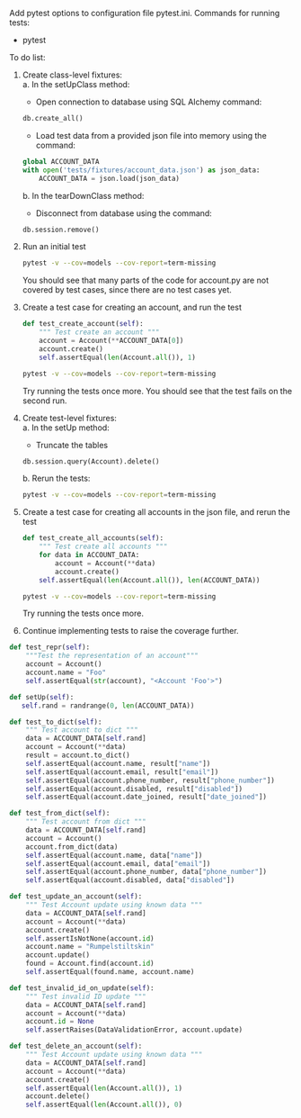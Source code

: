 Add pytest options to configuration file pytest.ini.
Commands for running tests:
- pytest

To do list:
1. Create class-level fixtures:  
   a. In the setUpClass method:
      - Open connection to database using SQL Alchemy command:
      ```py
      db.create_all()
      ```
      - Load test data from a provided json file into memory using the command:
      ```py
      global ACCOUNT_DATA
      with open('tests/fixtures/account_data.json') as json_data:
          ACCOUNT_DATA = json.load(json_data)
      ```
   b. In the tearDownClass method:
      - Disconnect from database using the command:
      ```py
      db.session.remove()
      ```
    
3. Run an initial test
   ```bash
   pytest -v --cov=models --cov-report=term-missing
   ```
   You should see that many parts of the code for account.py are not covered by test cases, since there are no test cases yet.

4. Create a test case for creating an account, and run the test
   ```py
   def test_create_account(self):
       """ Test create an account """
       account = Account(**ACCOUNT_DATA[0])
       account.create()
       self.assertEqual(len(Account.all()), 1)
   ```
   ```bash
   pytest -v --cov=models --cov-report=term-missing
   ```
   Try running the tests once more. You should see that the test fails on the second run.
   
5. Create test-level fixtures:  
   a. In the setUp method:
      - Truncate the tables
      ```py
      db.session.query(Account).delete()
      ```
   b. Rerun the tests:
   ```bash
   pytest -v --cov=models --cov-report=term-missing
   ```
   
6. Create a test case for creating all accounts in the json file, and rerun the test
   ```py
   def test_create_all_accounts(self):
       """ Test create all accounts """
       for data in ACCOUNT_DATA:
           account = Account(**data)
           account.create()
       self.assertEqual(len(Account.all()), len(ACCOUNT_DATA))
   ```
   ```bash
   pytest -v --cov=models --cov-report=term-missing
   ```
   Try running the tests once more.

7. Continue implementing tests to raise the coverage further.

```py
def test_repr(self):
    """Test the representation of an account"""
    account = Account()
    account.name = "Foo"
    self.assertEqual(str(account), "<Account 'Foo'>")
```

```py
def setUp(self):
   self.rand = randrange(0, len(ACCOUNT_DATA))

def test_to_dict(self):
    """ Test account to dict """
    data = ACCOUNT_DATA[self.rand]
    account = Account(**data)
    result = account.to_dict()
    self.assertEqual(account.name, result["name"])
    self.assertEqual(account.email, result["email"])
    self.assertEqual(account.phone_number, result["phone_number"])
    self.assertEqual(account.disabled, result["disabled"])
    self.assertEqual(account.date_joined, result["date_joined"])
```

```py
def test_from_dict(self):
    """ Test account from dict """
    data = ACCOUNT_DATA[self.rand]
    account = Account()
    account.from_dict(data)
    self.assertEqual(account.name, data["name"])
    self.assertEqual(account.email, data["email"])
    self.assertEqual(account.phone_number, data["phone_number"])
    self.assertEqual(account.disabled, data["disabled"])
```

```py
def test_update_an_account(self):
    """ Test Account update using known data """
    data = ACCOUNT_DATA[self.rand]
    account = Account(**data)
    account.create()
    self.assertIsNotNone(account.id)
    account.name = "Rumpelstiltskin"
    account.update()
    found = Account.find(account.id)
    self.assertEqual(found.name, account.name)
```

```py
def test_invalid_id_on_update(self):
    """ Test invalid ID update """
    data = ACCOUNT_DATA[self.rand]
    account = Account(**data)
    account.id = None
    self.assertRaises(DataValidationError, account.update)
```

```py
def test_delete_an_account(self):
    """ Test Account update using known data """
    data = ACCOUNT_DATA[self.rand]
    account = Account(**data)
    account.create()
    self.assertEqual(len(Account.all()), 1)
    account.delete()
    self.assertEqual(len(Account.all()), 0)
```
